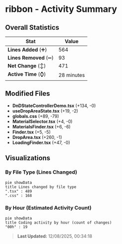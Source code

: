 # ribbon - Activity Summary 

## Overall Statistics

| Stat                   | Value                                                             |
| ---------------------- | ----------------------------------------------------------------- |
| **Lines Added** (➕)   | 564                                          |
| **Lines Removed** (➖) | 93                                        |
| **Net Change** (↕)    | 471                |
| **Active Time** (⌚)   | 28 minutes |


## Modified Files
- **DnDStateControllerDemo.tsx** (+134, -0)
- **useDropAreaState.tsx** (+19, -2)
- **globals.css** (+89, -79)
- **MaterialSelector.tsx** (+4, -0)
- **MaterialsFinder.tsx** (+6, -6)
- **Finder.tsx** (+5, -5)
- **DropArea.tsx** (+260, -1)
- **LoadingFinder.tsx** (+47, -0)

## Visualizations

### By File Type (Lines Changed)

```mermaid
pie showData
title Lines changed by file type
".tsx" : 489
".css" : 168
```

### By Hour (Estimated Activity Count)

```mermaid
pie showData
title Coding activity by hour (count of changes)
"00h" : 19
```


> **Last Updated:** 12/08/2025, 00:34:18
